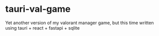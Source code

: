 # tauri-val-game
Yet another version of my valorant manager game, but this time written using tauri + react + fastapi + sqlite
